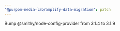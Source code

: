 ```yaml
---
"@purpom-media-lab/amplify-data-migration": patch
---
```


Bump @smithy/node-config-provider from 3.1.4 to 3.1.9

